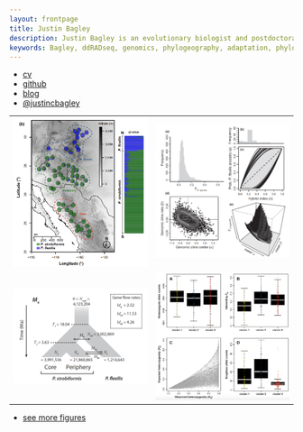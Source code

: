 ```yaml
---
layout: frontpage
title: Justin Bagley
description: Justin Bagley is an evolutionary biologist and postdoctoral researcher at Virginia Commonwealth University; research in genetics-driven approaches (among others) and computational tools (bioinformatics scripts/pipelines) for understanding processes shaping the diversity, distributions, and adaptive evolution of species through space and time. 
keywords: Bagley, ddRADseq, genomics, phylogeography, adaptation, phylogenetics, bioinformatics, fishes, trees
---
```


<div class="navbar">
  <div class="navbar-inner">
      <ul class="nav">
          <li><a href="{{ BASE_PATH }}/assets/Bagley_CV_May152018.pdf">cv</a></li>
          <li><a href="https://github.com/justincbagley">github</a></li>
          <li><a href="http://www.justinbagley.org/blog">blog</a></li>
          <li><a href="https://twitter.com/justincbagley">@justincbagley</a></li>
      </ul>
  </div>
</div>

<table class="wide">
<tr>
  <td class="left">
    <a href="index.html">
        <img src="assets/pics/swwp_figb_pop_struct.png" alt="ddRADseq population structure example" title="ddRADseq population structure example" width="450"/>
    </a>
  </td>
  <td class="right">
    <a href="index.md">
        <img src="assets/pics/swwp_fig4_genomic_cline.png" alt="Menon et al. (2018) genomic cline fig" title="Menon et al. (2018) genomic cline fig" width="450"/>
    </a>
  </td>
</tr>
<tr>
  <td class="left">
    <a href="index.md">
        <img src="assets/pics/swwp_fig5_dem.png" alt="Menon et al. (2018) dem modeling fig" title="Menon et al. (2018) dem modeling fig" width="450"/>
    </a>
  </td>
  <td class="right">
    <a href="index.md">
        <img src="assets/pics/aspen_fig3_div.png" alt="GBS SNPs popgen diversity example" title="GBS SNPs popgen diversity example" width="450"/>
    </a>
  </td>
</tr>
</table>

<div class="navbar">
  <div class="navbar-inner">
      <ul class="nav">
          <li><a href="morefigs.html">see more figures</a></li>
      </ul>
  </div>
</div>
